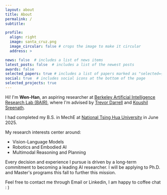 ```yaml
---
layout: about
title: About
permalink: /
subtitle:

profile:
  align: right
  image: santa_cruz.png
  image_circular: false # crops the image to make it circular
  address: >

news: false  # includes a list of news items
latest_posts: false  # includes a list of the newest posts
awards: false
selected_papers: true # includes a list of papers marked as "selected={true}"
social: true  # includes social icons at the bottom of the page
selected_projects: true
---
```


Hi! I'm **Wen-Han**, an aspiring researcher at [Berkeley Artificial Intelligence Research Lab (BAIR)](https://bair.berkeley.edu), where I'm advised by [Trevor Darrell](https://people.eecs.berkeley.edu/~trevor/) and [Koushil Sreenath](https://me.berkeley.edu/people/koushil-sreenath/).

I had completed my B.S. in MechE at [National Tsing Hua University](https://nthu-en.site.nthu.edu.tw/) in June 2025.

My research interests center around:
- Vision-Language Models
- Robotics and Embodied AI
- Multimodal Reasoning and Planning

Every decision and experience I pursue is driven by a long-term commitment to becoming a leading AI researcher. I will be applying to Ph.D. and Master's programs this fall to further this mission.

Feel free to contact me through Email or Linkedin, I am happy to coffee chat : )